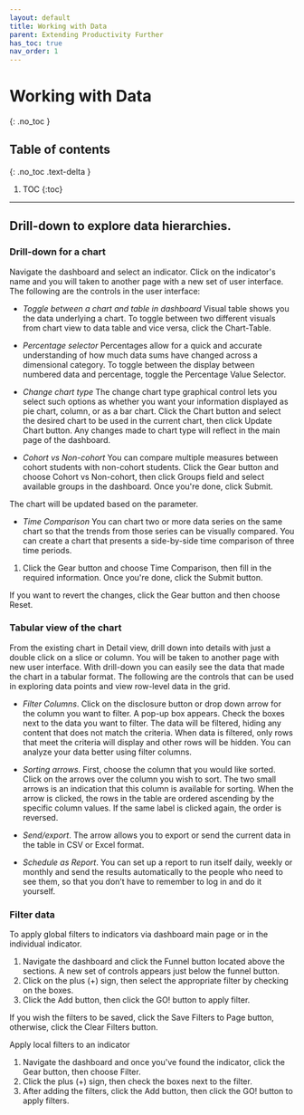 ```yaml
---
layout: default
title: Working with Data
parent: Extending Productivity Further
has_toc: true
nav_order: 1
---
```


# Working with Data
{: .no_toc }

## Table of contents
{: .no_toc .text-delta }

1. TOC
{:toc}

---
## Drill-down to explore data hierarchies.
### Drill-down for a chart
Navigate the dashboard and select an indicator. Click on the indicator's name and you will taken to another page with a new set of user interface. The following are the controls in the user interface:

* _Toggle between a chart and table in dashboard_ Visual table shows you the data underlying a chart. To toggle between two different visuals from chart view to data table and vice versa, click the Chart-Table.

* _Percentage selector_ Percentages allow for a quick and accurate understanding of how much data sums have changed across a dimensional category. To toggle between the display between numbered data and percentage, toggle the Percentage Value Selector.

* _Change chart type_ The change chart type graphical control lets you select such options as whether you want your information displayed as pie chart, column, or as a bar chart. Click the Chart button and select the desired chart to be used in the current chart, then click Update Chart button. Any changes made to chart type will reflect in the main page of the dashboard.

* _Cohort vs Non-cohort_ You can compare multiple measures between cohort students with non-cohort students. Click the Gear button and choose Cohort vs Non-cohort, then click Groups field and select available groups in the dashboard. Once you're done, click Submit.

The chart will be updated based on the parameter.

* _Time Comparison_ You can chart two or more data series on the same chart so that the trends from those series can be visually compared. You can create a chart that presents a side-by-side time comparison of three time periods.
1. Click the Gear button and choose Time Comparison, then fill in the required information. Once you're done, click the Submit button.

If you want to revert the changes, click the Gear button and then choose Reset.

### Tabular view of the chart
From the existing chart in Detail view, drill down into details with just a double click on a slice or column. You will be taken to another page with new user interface. With drill-down you can easily see the data that made the chart in a tabular format. The following are the controls that can be used in exploring data points and view row-level data in the grid.

* _Filter Columns_. Click on the disclosure button or drop down arrow for the column you want to filter. A pop-up box appears. Check the boxes next to the data you want to filter. The data will be filtered, hiding any content that does not match the criteria. When data is filtered, only rows that meet the criteria will display and other rows will be hidden. You can analyze your data better using filter columns.

* _Sorting arrows_. First, choose the column that you would like sorted. Click on the arrows over the column you wish to sort. The two small arrows is an indication that this column is available for sorting. When the arrow is clicked, the rows in the table are ordered ascending by the specific column values. If the same label is clicked again, the order is reversed.

* _Send/export_. The arrow allows you to  export or send the current data in the table in CSV or Excel format.

* _Schedule as Report_. You can set up a report to run itself daily, weekly or monthly and send the results automatically to the people who need to see them, so that you don’t have to remember to log in and do it yourself.

### Filter data
To apply global filters to indicators via dashboard main page or in the individual indicator.

1. Navigate the dashboard and click the Funnel button located above the sections. A new set of controls appears just below the funnel button.
2. Click on the plus (+) sign, then select the appropriate filter by checking on the boxes.
3. Click the Add button, then click the GO! button to apply filter.

If you wish the filters to be saved, click the Save Filters to Page button, otherwise, click the Clear Filters button.

Apply local filters to an indicator

1. Navigate the dashboard and once you've found the indicator, click the Gear button, then choose Filter.
2. Click the plus (+) sign, then check the boxes next to the filter.
3. After adding the filters, click the Add button, then click the GO! button to apply filters.

